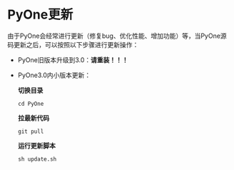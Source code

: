 # PyOne更新

由于PyOne会经常进行更新（修复bug、优化性能、增加功能）等，当PyOne源码更新之后，可以按照以下步骤进行更新操作：

* PyOne旧版本升级到3.0：**请重装！！！**
* PyOne3.0内小版本更新：

  **切换目录**

  ```text
  cd PyOne
  ```

  **拉最新代码**

  ```text
  git pull
  ```

  **运行更新脚本**

  ```text
  sh update.sh
  ```

